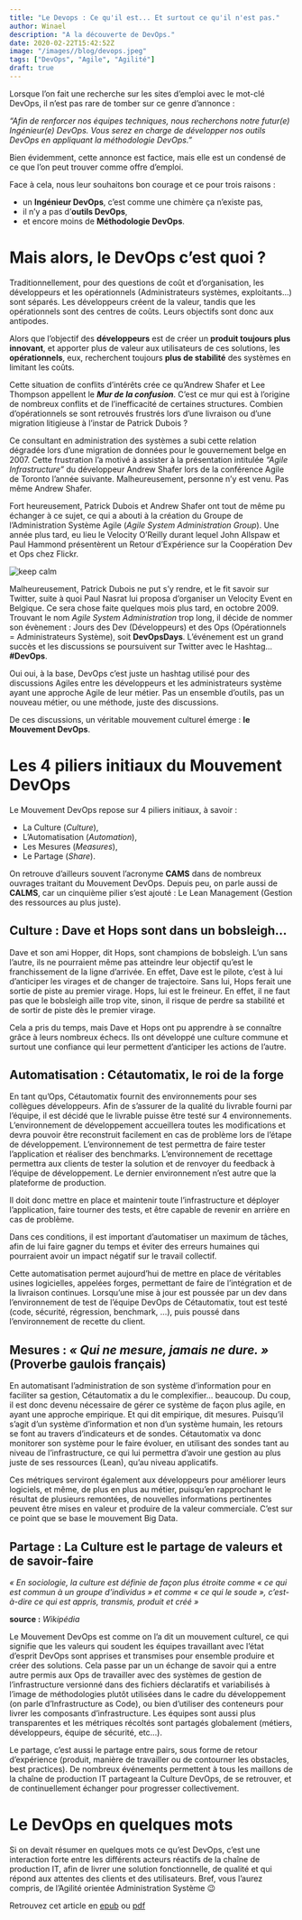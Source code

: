 ```yaml
---
title: "Le Devops : Ce qu'il est... Et surtout ce qu'il n'est pas."
author: Winael
description: "A la découverte de DevOps."
date: 2020-02-22T15:42:52Z
image: "/images//blog/devops.jpeg"
tags: ["DevOps", "Agile", "Agilité"]
draft: true
---
```


Lorsque l’on fait une recherche sur les sites d’emploi avec le mot-clé DevOps,
il n’est pas rare de tomber sur ce genre d’annonce :

_“Afin de renforcer nos équipes techniques, nous recherchons notre futur(e)
Ingénieur(e) DevOps. Vous serez en charge de développer nos outils DevOps en
appliquant la méthodologie DevOps.”_

Bien évidemment, cette annonce est factice, mais elle est un condensé de ce que
l’on peut trouver comme offre d’emploi.

Face à cela, nous leur souhaitons bon courage et ce pour trois raisons :

- un **Ingénieur DevOps**, c’est comme une chimère ça n’existe pas,
- il n’y a pas d’**outils DevOps**,
- et encore moins de **Méthodologie DevOps**.

# Mais alors, le DevOps c’est quoi ?

Traditionnellement, pour des questions de coût et d’organisation, les
développeurs et les opérationnels (Administrateurs systèmes, exploitants…) sont
séparés. Les développeurs créent de la valeur, tandis que les opérationnels sont
des centres de coûts. Leurs objectifs sont donc aux antipodes.

Alors que l’objectif des **développeurs** est de créer un **produit toujours
plus innovant**, et apporter plus de valeur aux utilisateurs de ces solutions,
les **opérationnels**, eux, recherchent toujours **plus de stabilité** des
systèmes en limitant les coûts.

Cette situation de conflits d’intérêts crée ce qu’Andrew Shafer et Lee Thompson
appellent le _**Mur de la confusion**_. C’est ce mur qui est à l’origine de
nombreux conflits et de l’inefficacité de certaines structures. Combien
d’opérationnels se sont retrouvés frustrés lors d’une livraison ou d’une
migration litigieuse à l’instar de Patrick Dubois ?

Ce consultant en administration des systèmes a subi cette relation dégradée lors
d’une migration de données pour le gouvernement belge en 2007. Cette frustration
l’a motivé à assister à la présentation intitulée _“Agile Infrastructure”_ du
développeur Andrew Shafer lors de la conférence Agile de Toronto l’année
suivante. Malheureusement, personne n’y est venu. Pas même Andrew Shafer.

Fort heureusement, Patrick Dubois et Andrew Shafer ont tout de même pu échanger
à ce sujet, ce qui a abouti à la création du Groupe de l’Administration Système
Agile (_Agile System Administration Group_). Une année plus tard, eu lieu le
Velocity O’Reilly durant lequel John Allspaw et Paul Hammond présentèrent un
Retour d’Expérience sur la Coopération Dev et Ops chez Flickr.

![keep calm]

Malheureusement, Patrick Dubois ne put s’y rendre, et le fit savoir sur Twitter,
suite à quoi Paul Nasrat lui proposa d’organiser un Velocity Event en Belgique.
Ce sera chose faite quelques mois plus tard, en octobre 2009. Trouvant le nom
_Agile System Administration_ trop long, il décide de nommer son évènement :
Jours des Dev (Développeurs) et des Ops (Opérationnels = Administrateurs
Système), soit **DevOpsDays**. L’événement est un grand succès et les
discussions se poursuivent sur Twitter avec le Hashtag… **#DevOps**.

Oui oui, à la base, DevOps c’est juste un hashtag utilisé pour des discussions
Agiles entre les développeurs et les administrateurs système ayant une approche
Agile de leur métier. Pas un ensemble d’outils, pas un nouveau métier, ou une
méthode, juste des discussions.

De ces discussions, un véritable mouvement culturel émerge : **le Mouvement
DevOps**.

# Les 4 piliers initiaux du Mouvement DevOps

Le Mouvement DevOps repose sur 4 piliers initiaux, à savoir :

- La Culture (_Culture_),
- L’Automatisation (_Automation_),
- Les Mesures (_Measures_),
- Le Partage (_Share_).

On retrouve d’ailleurs souvent l’acronyme **CAMS** dans de nombreux ouvrages
traitant du Mouvement DevOps. Depuis peu, on parle aussi de **CALMS**, car un
cinquième pilier s’est ajouté : Le Lean Management (Gestion des ressources au
plus juste).

## Culture : Dave et Hops sont dans un bobsleigh…

Dave et son ami Hopper, dit Hops, sont champions de bobsleigh. L’un sans
l’autre, ils ne pourraient même pas atteindre leur objectif qu’est le
franchissement de la ligne d’arrivée. En effet, Dave est le pilote, c’est à lui
d’anticiper les virages et de changer de trajectoire. Sans lui, Hops ferait une
sortie de piste au premier virage. Hops, lui est le freineur. En effet, il ne
faut pas que le bobsleigh aille trop vite, sinon, il risque de perdre sa
stabilité et de sortir de piste dès le premier virage.

Cela a pris du temps, mais Dave et Hops ont pu apprendre à se connaître grâce à
leurs nombreux échecs. Ils ont développé une culture commune et surtout une
confiance qui leur permettent d’anticiper les actions de l’autre.

## Automatisation : Cétautomatix, le roi de la forge

En tant qu’Ops, Cétautomatix fournit des environnements pour ses collègues
développeurs. Afin de s’assurer de la qualité du livrable fourni par l’équipe,
il est décidé que le livrable puisse être testé sur 4 environnements.
L’environnement de développement accueillera toutes les modifications et devra
pouvoir être reconstruit facilement en cas de problème lors de l’étape de
développement. L’environnement de test permettra de faire tester l’application
et réaliser des benchmarks. L’environnement de recettage permettra aux clients
de tester la solution et de renvoyer du feedback à l’équipe de développement.
Le dernier environnement n’est autre que la plateforme de production.

Il doit donc mettre en place et maintenir toute l’infrastructure et déployer
l’application, faire tourner des tests, et être capable de revenir en arrière en
cas de problème.

Dans ces conditions, il est important d’automatiser un maximum de tâches, afin
de lui faire gagner du temps et éviter des erreurs humaines qui pourraient avoir
un impact négatif sur le travail collectif.

Cette automatisation permet aujourd’hui de mettre en place de véritables usines
logicielles, appelées forges, permettant de faire de l’intégration et de la
livraison continues. Lorsqu’une mise à jour est poussée par un dev dans
l’environnement de test de l’équipe DevOps de Cétautomatix, tout est testé
(code, sécurité, régression, benchmark, …), puis poussé dans l’environnement de
recette du client.

## Mesures : _« Qui ne mesure, jamais ne dure. »_ (Proverbe gaulois français)

En automatisant l’administration de son système d’information pour en faciliter
sa gestion, Cétautomatix a du le complexifier… beaucoup. Du coup, il est donc
devenu nécessaire de gérer ce système de façon plus agile, en ayant une approche
empirique. Et qui dit empirique, dit mesures. Puisqu’il s’agit d’un système
d’information et non d’un système humain, les retours se font au travers
d’indicateurs et de sondes. Cétautomatix va donc monitorer son système pour le
faire évoluer, en utilisant des sondes tant au niveau de l’infrastructure, ce
qui lui permettra d’avoir une gestion au plus juste de ses ressources (Lean),
qu’au niveau applicatifs.

Ces métriques serviront également aux développeurs pour améliorer leurs
logiciels, et même, de plus en plus au métier, puisqu’en rapprochant le résultat
de plusieurs remontées, de nouvelles informations pertinentes peuvent être mises
en valeur et produire de la valeur commerciale. C’est sur ce point que se base
le mouvement Big Data.

## Partage : La Culture est le partage de valeurs et de savoir-faire

_« En sociologie, la culture est définie de façon plus étroite comme « ce qui
est commun à un groupe d’individus » et comme « ce qui le soude », c’est-à-dire
ce qui est appris, transmis, produit et créé »_

**source :** _Wikipédia_

Le Mouvement DevOps est comme on l’a dit un mouvement culturel, ce qui signifie
que les valeurs qui soudent les équipes travaillant avec l’état d’esprit DevOps
sont apprises et transmises pour ensemble produire et créer des solutions. Cela
passe par un un échange de savoir qui a entre autre permis aux Ops de travailler
avec des systèmes de gestion de l’infrastructure versionné dans des fichiers
déclaratifs et variabilisés à l’image de méthodologies plutôt utilisées dans le
cadre du développement (on parle d’Infrastructure as Code), ou bien d’utiliser
des conteneurs pour livrer les composants d’infrastructure. Les équipes sont
aussi plus transparentes et les métriques récoltés sont partagés globalement
(métiers, développeurs, équipe de sécurité, etc…).

Le partage, c’est aussi le partage entre pairs, sous forme de retour
d’expérience (produit, manière de travailler ou de contourner les obstacles,
best practices). De nombreux événements permettent à tous les maillons de la
chaîne de production IT partageant la Culture DevOps, de se retrouver, et de
continuellement échanger pour progresser collectivement.

# Le DevOps en quelques mots

Si on devait résumer en quelques mots ce qu’est DevOps, c’est une interaction
forte entre les différents acteurs réactifs de la chaîne de production IT, afin
de livrer une solution fonctionnelle, de qualité et qui répond aux attentes des
clients et des utilisateurs. Bref, vous l’aurez compris, de l’Agilité orientée
Administration Système 😉

Retrouvez cet article en [epub] ou [pdf]

[keep calm]: /images/blog/keep-calms-and-think-devops.png "Keep CALMS and Think DevOps"
[epub]: /epub/le-devops-ce-quil-est-et-surtout-ce-quil-nest-pas.epub
[pdf]: /pdf/le-devops-ce-quil-est-et-surtout-ce-quil-nest-pas.pdf
